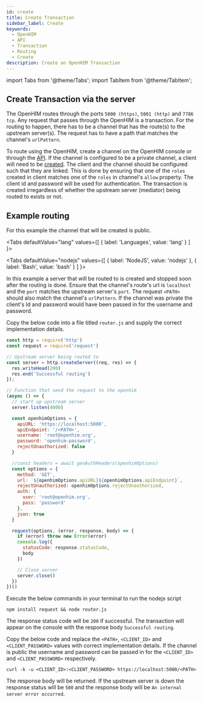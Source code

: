 ```yaml
---
id: create
title: Create Transaction
sidebar_label: Create
keywords:
  - OpenHIM
  - API
  - Transaction
  - Routing
  - Create
description: Create an OpenHIM Transaction
---
```


import Tabs from '@theme/Tabs';
import TabItem from '@theme/TabItem';

## Create Transaction via the server

The OpenHIM routes through the ports `5000 (https)`, `5001 (http)` and `7786 tcp`. Any request that passes through the OpenHIM is a transaction. For the routing to happen, there has to be a channel that has the route(s) to the upstream server(s). The request has to have a path that matches the channel's `urlPattern`.

To route using the OpenHIM, create a channel on the OpenHIM console or through the [API](../channels/create). If the channel is configured to be a private channel, a client will need to be [created](../clients/create). The client and the channel should be configured such that they are linked. This is done by ensuring that one of the `roles` created in client matches one of the `roles` in channel's `allow` property. The client id and password will be used for authentication. The transaction is created irregardless of whether the upstream server (mediator) being routed to exists or not.

## Example routing

For this example the channel that will be created is public.

<Tabs
  defaultValue="lang"
  values={[
    { label: 'Languages', value: 'lang' }
  ]
}>
<TabItem value="lang">

<Tabs
  defaultValue="nodejs"
  values={[
    { label: 'NodeJS', value: 'nodejs' },
    { label: 'Bash', value: 'bash' }
  ]
}>
<TabItem value="nodejs">

In this example a server that will be routed to is created and stopped soon after the routing is done. Ensure that the channel's route's url is `localhost` and the `port` matches the upstream server's `port`. The request `<PATH>` should also match the channel's `urlPattern`. If the channel was private the client's Id and password would have been passed in for the username and password.

Copy the below code into a file titled `router.js` and supply the correct implementation details.

```javascript
const http = require('http')
const request = require('request')

// Upstream server being routed to
const server = http.createServer((req, res) => {
  res.writeHead(200)
  res.end('Successful routing')
});

// Function that send the request to the openhim
(async () => {
  // start up upstream server
  server.listen(4000)

  const openhimOptions = {
    apiURL: 'https://localhost:5000',
    apiEndpoint: '/<PATH>',
    username: 'root@openhim.org',
    password: 'openhim-password',
    rejectUnauthorized: false
  }

  //const headers = await genAuthHeaders(openhimOptions)
  const options = {
    method: 'GET',
    url: `${openhimOptions.apiURL}${openhimOptions.apiEndpoint}`,
    rejectUnauthorized: openhimOptions.rejectUnauthorized,
    auth: {
      user: 'root@openhim.org',
      pass: 'password'
    },
    json: true
  }

  request(options, (error, response, body) => {
    if (error) throw new Error(error)
    console.log({
      statusCode: response.statusCode,
      body
    })

    // Close server
    server.close()
  })
})()
```

Execute the below commands in your terminal to run the nodejs script

```node
npm install request && node router.js
```

The response status code will be `200` if successful. The transaction will appear on the console with the response body `Successful routing`.

</TabItem>
<TabItem value="bash">

Copy the below code and replace the `<PATH>`, `<CLIENT_ID>` and `<CLIENT_PASSWORD>` values with correct implementation details. If the channel is public the username and password can be passed in for the `<CLIENT_ID>` and `<CLIENT_PASSWORD>` respectively.

```curl
curl -k -u <CLIENT_ID>:<CLIENT_PASSWORD> https://localhost:5000/<PATH>
```

</TabItem>
</Tabs>

The response body will be returned. If the upstream server is down the response status will be `500` and the response body will be `An internal server error occurred`.

</TabItem>
</Tabs>
